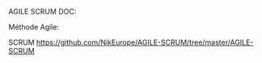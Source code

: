 
AGILE SCRUM DOC:


Méthode Agile:

SCRUM   https://github.com/NikEurope/AGILE-SCRUM/tree/master/AGILE-SCRUM
